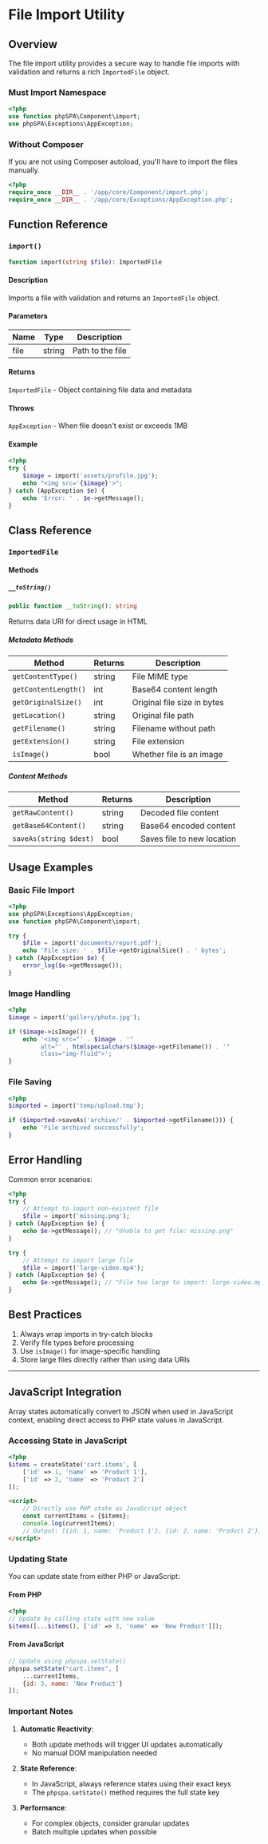 # File Import Utility

## Overview

The file import utility provides a secure way to handle file imports with validation and returns a rich `ImportedFile` object.

### Must Import Namespace

```php
<?php
use function phpSPA\Component\import;
use phpSPA\Exceptions\AppException;
```

### Without Composer

If you are not using Composer autoload, you'll have to import the files manually.

```php
<?php
require_once __DIR__ . '/app/core/Component/import.php';
require_once __DIR__ . '/app/core/Exceptions/AppException.php';
```

## Function Reference

### `import()`

```php
function import(string $file): ImportedFile
```

#### Description

Imports a file with validation and returns an `ImportedFile` object.

#### Parameters

| Name | Type   | Description      |
| ---- | ------ | ---------------- |
| file | string | Path to the file |

#### Returns

`ImportedFile` - Object containing file data and metadata

#### Throws

`AppException` - When file doesn't exist or exceeds 1MB

#### Example

```php
<?php
try {
    $image = import('assets/profile.jpg');
    echo "<img src='{$image}'>";
} catch (AppException $e) {
    echo 'Error: ' . $e->getMessage();
}
```

## Class Reference

### `ImportedFile`

#### Methods

##### `__toString()`

```php
public function __toString(): string
```

Returns data URI for direct usage in HTML

##### Metadata Methods

| Method               | Returns | Description                 |
| -------------------- | ------- | --------------------------- |
| `getContentType()`   | string  | File MIME type              |
| `getContentLength()` | int     | Base64 content length       |
| `getOriginalSize()`  | int     | Original file size in bytes |
| `getLocation()`      | string  | Original file path          |
| `getFilename()`      | string  | Filename without path       |
| `getExtension()`     | string  | File extension              |
| `isImage()`          | bool    | Whether file is an image    |

##### Content Methods

| Method                 | Returns | Description                |
| ---------------------- | ------- | -------------------------- |
| `getRawContent()`      | string  | Decoded file content       |
| `getBase64Content()`   | string  | Base64 encoded content     |
| `saveAs(string $dest)` | bool    | Saves file to new location |

## Usage Examples

### Basic File Import

```php
<?php
use phpSPA\Exceptions\AppException;
use function phpSPA\Component\import;

try {
    $file = import('documents/report.pdf');
    echo 'File size: ' . $file->getOriginalSize() . ' bytes';
} catch (AppException $e) {
    error_log($e->getMessage());
}
```

### Image Handling

```php
<?php
$image = import('gallery/photo.jpg');

if ($image->isImage()) {
    echo '<img src="' . $image . '" 
         alt="' . htmlspecialchars($image->getFilename()) . '"
         class="img-fluid">';
}
```

### File Saving

```php
<?php
$imported = import('temp/upload.tmp');

if ($imported->saveAs('archive/' . $imported->getFilename())) {
    echo 'File archived successfully';
}
```

## Error Handling

Common error scenarios:

```php
<?php
try {
    // Attempt to import non-existent file
    $file = import('missing.png');
} catch (AppException $e) {
    echo $e->getMessage(); // "Unable to get file: missing.png"
}

try {
    // Attempt to import large file
    $file = import('large-video.mp4');
} catch (AppException $e) {
    echo $e->getMessage(); // "File too large to import: large-video.mp4"
}
```

## Best Practices

1. Always wrap imports in try-catch blocks
2. Verify file types before processing
3. Use `isImage()` for image-specific handling
4. Store large files directly rather than using data URIs

---

## JavaScript Integration

Array states automatically convert to JSON when used in JavaScript context, enabling direct access to PHP state values in JavaScript.

### Accessing State in JavaScript

```php
<?php
$items = createState('cart.items', [
    ['id' => 1, 'name' => 'Product 1'],
    ['id' => 2, 'name' => 'Product 2']
]);
```

```html
<script>
    // Directly use PHP state as JavaScript object
    const currentItems = {$items};
    console.log(currentItems); 
    // Output: [{id: 1, name: 'Product 1'}, {id: 2, name: 'Product 2'}]
</script>
```

### Updating State

You can update state from either PHP or JavaScript:

#### From PHP

```php
<?php
// Update by calling state with new value
$items([...$items(), ['id' => 3, 'name' => 'New Product']]);
```

#### From JavaScript

```javascript
// Update using phpspa.setState()
phpspa.setState("cart.items", [
    ...currentItems, 
    {id: 3, name: 'New Product'}
]);
```

### Important Notes

1. **Automatic Reactivity**:
   - Both update methods will trigger UI updates automatically
   - No manual DOM manipulation needed

2. **State Reference**:
   - In JavaScript, always reference states using their exact keys
   - The `phpspa.setState()` method requires the full state key

3. **Performance**:
   - For complex objects, consider granular updates
   - Batch multiple updates when possible
